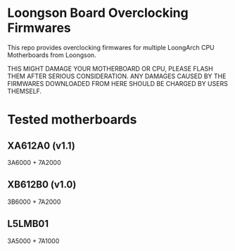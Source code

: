 # Loongson Board Overclocking Firmwares
This repo provides overclocking firmwares for multiple LoongArch CPU Motherboards from Loongson. 

THIS MIGHT DAMAGE YOUR MOTHERBOARD OR CPU, PLEASE FLASH THEM AFTER SERIOUS CONSIDERATION. ANY DAMAGES CAUSED BY THE FIRMWARES DOWNLOADED FROM HERE SHOULD BE CHARGED BY USERS THEMSELF.

# Tested motherboards
## XA612A0 (v1.1)

3A6000 + 7A2000

## XB612B0 (v1.0)

3B6000 + 7A2000

## L5LMB01

3A5000 + 7A1000
